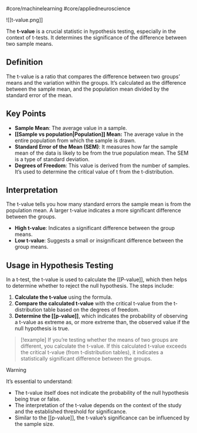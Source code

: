 #core/machinelearning #core/appliedneuroscience

![[t-value.png]]

The **t-value** is a crucial statistic in hypothesis testing, especially in the context of t-tests. It determines the significance of the difference between two sample means.

## Definition

The t-value is a ratio that compares the difference between two groups’ means and the variation within the groups. It’s calculated as the difference between the sample mean, and the population mean divided by the standard error of the mean.

## Key Points

- **Sample Mean**: The average value in a sample.
- **[[Sample vs population|Population]] Mean:** The average value in the entire population from which the sample is drawn.
- **Standard Error of the Mean (SEM)**: It measures how far the sample mean of the data is likely to be from the true population mean. The SEM is a type of standard deviation.
- **Degrees of Freedom**: This value is derived from the number of samples. It’s used to determine the critical value of t from the t-distribution.

## Interpretation

The t-value tells you how many standard errors the sample mean is from the population mean. A larger t-value indicates a more significant difference between the groups.

- **High t-value**: Indicates a significant difference between the group means.
- **Low t-value**: Suggests a small or insignificant difference between the group means.

## Usage in Hypothesis Testing

In a t-test, the t-value is used to calculate the [[P-value]], which then helps to determine whether to reject the null hypothesis. The steps include:

1. **Calculate the t-value** using the formula.
2. **Compare the calculated t-value** with the critical t-value from the t-distribution table based on the degrees of freedom.
3. **Determine the [[p-value]]**, which indicates the probability of observing a t-value as extreme as, or more extreme than, the observed value if the null hypothesis is true.

> [!example]
> If you’re testing whether the means of two groups are different, you calculate the t-value. If this calculated t-value exceeds the critical t-value (from t-distribution tables), it indicates a statistically significant difference between the groups.

> [!warning]
> It’s essential to understand:
> - The t-value itself does not indicate the probability of the null hypothesis being true or false.
> - The interpretation of the t-value depends on the context of the study and the established threshold for significance.
> - Similar to the [[p-value]], the t-value’s significance can be influenced by the sample size.
